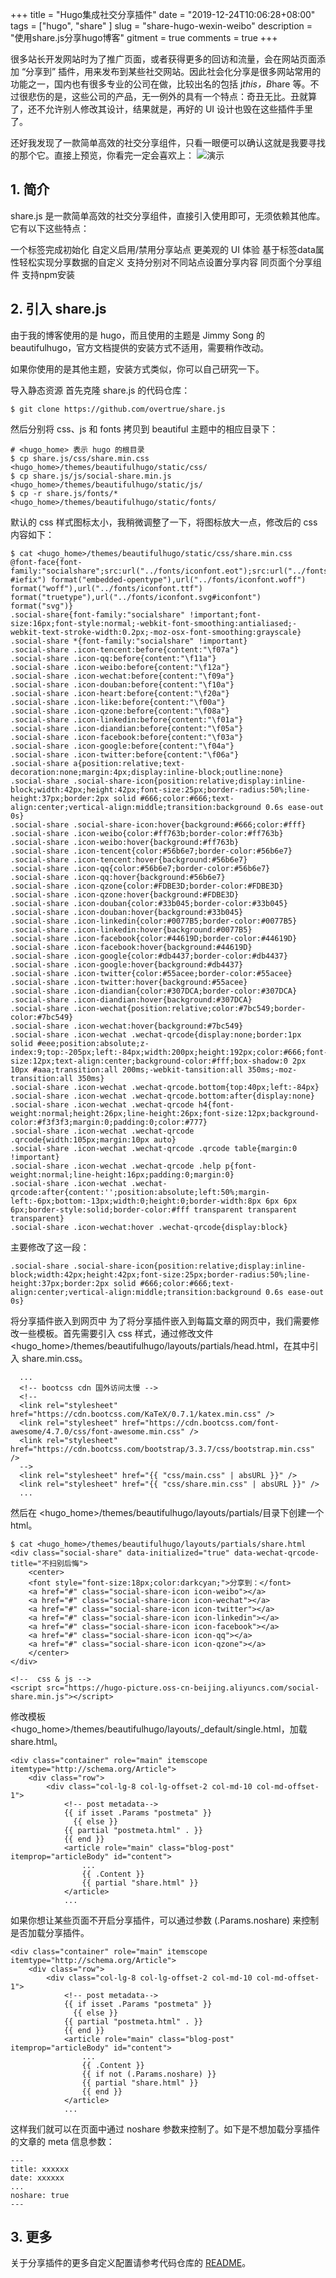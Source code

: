 +++
title = "Hugo集成社交分享插件"
date = "2019-12-24T10:06:28+08:00"
tags = ["hugo", "share" ]
slug = "share-hugo-wexin-weibo"
description = "使用share.js分享hugo博客"
gitment = true
comments = true
+++


很多站长开发网站时为了推广页面，或者获得更多的回访和流量，会在网站页面添加 “分享到” 插件，用来发布到某些社交网站。因此社会化分享是很多网站常用的功能之一，国内也有很多专业的公司在做，比较出名的包括 j*this，B*hare 等。不过很悲伤的是，这些公司的产品，无一例外的具有一个特点：奇丑无比。丑就算了，还不允许别人修改其设计，结果就是，再好的 UI 设计也毁在这些插件手里了。

还好我发现了一款简单高效的社交分享组件，只看一眼便可以确认这就是我要寻找的那个它。直接上预览，你看完一定会喜欢上：
![演示](https://hugo-picture.oss-cn-beijing.aliyuncs.com/images/yURXT6.jpg)

## 1. 简介

share.js 是一款简单高效的社交分享组件，直接引入使用即可，无须依赖其他库。它有以下这些特点：

一个标签完成初始化
自定义启用/禁用分享站点
更美观的 UI 体验
基于标签data属性轻松实现分享数据的自定义
支持分别对不同站点设置分享内容
同页面个分享组件
支持npm安装

## 2. 引入 share.js

由于我的博客使用的是 hugo，而且使用的主题是 Jimmy Song 的 beautifulhugo，官方文档提供的安装方式不适用，需要稍作改动。

如果你使用的是其他主题，安装方式类似，你可以自己研究一下。

导入静态资源
首先克隆 share.js 的代码仓库：

```
$ git clone https://github.com/overtrue/share.js
```
然后分别将 css、js 和 fonts 拷贝到 beautiful 主题中的相应目录下：
```
# <hugo_home> 表示 hugo 的根目录
$ cp share.js/css/share.min.css <hugo_home>/themes/beautifulhugo/static/css/
$ cp share.js/js/social-share.min.js <hugo_home>/themes/beautifulhugo/static/js/
$ cp -r share.js/fonts/* <hugo_home>/themes/beautifulhugo/static/fonts/
```
默认的 css 样式图标太小，我稍微调整了一下，将图标放大一点，修改后的 css 内容如下：
```
$ cat <hugo_home>/themes/beautifulhugo/static/css/share.min.css
@font-face{font-family:"socialshare";src:url("../fonts/iconfont.eot");src:url("../fonts/iconfont.eot?#iefix") format("embedded-opentype"),url("../fonts/iconfont.woff") format("woff"),url("../fonts/iconfont.ttf") format("truetype"),url("../fonts/iconfont.svg#iconfont") format("svg")}
.social-share{font-family:"socialshare" !important;font-size:16px;font-style:normal;-webkit-font-smoothing:antialiased;-webkit-text-stroke-width:0.2px;-moz-osx-font-smoothing:grayscale}
.social-share *{font-family:"socialshare" !important}
.social-share .icon-tencent:before{content:"\f07a"}
.social-share .icon-qq:before{content:"\f11a"}
.social-share .icon-weibo:before{content:"\f12a"}
.social-share .icon-wechat:before{content:"\f09a"}
.social-share .icon-douban:before{content:"\f10a"}
.social-share .icon-heart:before{content:"\f20a"}
.social-share .icon-like:before{content:"\f00a"}
.social-share .icon-qzone:before{content:"\f08a"}
.social-share .icon-linkedin:before{content:"\f01a"}
.social-share .icon-diandian:before{content:"\f05a"}
.social-share .icon-facebook:before{content:"\f03a"}
.social-share .icon-google:before{content:"\f04a"}
.social-share .icon-twitter:before{content:"\f06a"}
.social-share a{position:relative;text-decoration:none;margin:4px;display:inline-block;outline:none}
.social-share .social-share-icon{position:relative;display:inline-block;width:42px;height:42px;font-size:25px;border-radius:50%;line-height:37px;border:2px solid #666;color:#666;text-align:center;vertical-align:middle;transition:background 0.6s ease-out 0s}
.social-share .social-share-icon:hover{background:#666;color:#fff}
.social-share .icon-weibo{color:#ff763b;border-color:#ff763b}
.social-share .icon-weibo:hover{background:#ff763b}
.social-share .icon-tencent{color:#56b6e7;border-color:#56b6e7}
.social-share .icon-tencent:hover{background:#56b6e7}
.social-share .icon-qq{color:#56b6e7;border-color:#56b6e7}
.social-share .icon-qq:hover{background:#56b6e7}
.social-share .icon-qzone{color:#FDBE3D;border-color:#FDBE3D}
.social-share .icon-qzone:hover{background:#FDBE3D}
.social-share .icon-douban{color:#33b045;border-color:#33b045}
.social-share .icon-douban:hover{background:#33b045}
.social-share .icon-linkedin{color:#0077B5;border-color:#0077B5}
.social-share .icon-linkedin:hover{background:#0077B5}
.social-share .icon-facebook{color:#44619D;border-color:#44619D}
.social-share .icon-facebook:hover{background:#44619D}
.social-share .icon-google{color:#db4437;border-color:#db4437}
.social-share .icon-google:hover{background:#db4437}
.social-share .icon-twitter{color:#55acee;border-color:#55acee}
.social-share .icon-twitter:hover{background:#55acee}
.social-share .icon-diandian{color:#307DCA;border-color:#307DCA}
.social-share .icon-diandian:hover{background:#307DCA}
.social-share .icon-wechat{position:relative;color:#7bc549;border-color:#7bc549}
.social-share .icon-wechat:hover{background:#7bc549}
.social-share .icon-wechat .wechat-qrcode{display:none;border:1px solid #eee;position:absolute;z-index:9;top:-205px;left:-84px;width:200px;height:192px;color:#666;font-size:12px;text-align:center;background-color:#fff;box-shadow:0 2px 10px #aaa;transition:all 200ms;-webkit-tansition:all 350ms;-moz-transition:all 350ms}
.social-share .icon-wechat .wechat-qrcode.bottom{top:40px;left:-84px}
.social-share .icon-wechat .wechat-qrcode.bottom:after{display:none}
.social-share .icon-wechat .wechat-qrcode h4{font-weight:normal;height:26px;line-height:26px;font-size:12px;background-color:#f3f3f3;margin:0;padding:0;color:#777}
.social-share .icon-wechat .wechat-qrcode .qrcode{width:105px;margin:10px auto}
.social-share .icon-wechat .wechat-qrcode .qrcode table{margin:0 !important}
.social-share .icon-wechat .wechat-qrcode .help p{font-weight:normal;line-height:16px;padding:0;margin:0}
.social-share .icon-wechat .wechat-qrcode:after{content:'';position:absolute;left:50%;margin-left:-6px;bottom:-13px;width:0;height:0;border-width:8px 6px 6px 6px;border-style:solid;border-color:#fff transparent transparent transparent}
.social-share .icon-wechat:hover .wechat-qrcode{display:block}
```

主要修改了这一段：
```
.social-share .social-share-icon{position:relative;display:inline-block;width:42px;height:42px;font-size:25px;border-radius:50%;line-height:37px;border:2px solid #666;color:#666;text-align:center;vertical-align:middle;transition:background 0.6s ease-out 0s}
```
将分享插件嵌入到网页中
为了将分享插件嵌入到每篇文章的网页中，我们需要修改一些模板。首先需要引入 css 样式，通过修改文件 <hugo_home>/themes/beautifulhugo/layouts/partials/head.html，在其中引入 share.min.css。

```
  ...
  <!-- bootcss cdn 国外访问太慢 -->
  <!--
  <link rel="stylesheet" href="https://cdn.bootcss.com/KaTeX/0.7.1/katex.min.css" />
  <link rel="stylesheet" href="https://cdn.bootcss.com/font-awesome/4.7.0/css/font-awesome.min.css" />
  <link rel="stylesheet" href="https://cdn.bootcss.com/bootstrap/3.3.7/css/bootstrap.min.css" />
  -->
  <link rel="stylesheet" href="{{ "css/main.css" | absURL }}" />
  <link rel="stylesheet" href="{{ "css/share.min.css" | absURL }}" />
  ...
```
然后在 <hugo_home>/themes/beautifulhugo/layouts/partials/目录下创建一个 html。
```
$ cat <hugo_home>/themes/beautifulhugo/layouts/partials/share.html
<div class="social-share" data-initialized="true" data-wechat-qrcode-title="不扫别后悔">
    <center>
    <font style="font-size:18px;color:darkcyan;">分享到：</font>
    <a href="#" class="social-share-icon icon-weibo"></a>
    <a href="#" class="social-share-icon icon-wechat"></a>
    <a href="#" class="social-share-icon icon-twitter"></a>
    <a href="#" class="social-share-icon icon-linkedin"></a>
    <a href="#" class="social-share-icon icon-facebook"></a>
    <a href="#" class="social-share-icon icon-qq"></a>
    <a href="#" class="social-share-icon icon-qzone"></a>
    </center>
</div>

<!--  css & js -->
<script src="https://hugo-picture.oss-cn-beijing.aliyuncs.com/social-share.min.js"></script>
```
修改模板 <hugo_home>/themes/beautifulhugo/layouts/_default/single.html，加载 share.html。

```
<div class="container" role="main" itemscope itemtype="http://schema.org/Article">
    <div class="row">
        <div class="col-lg-8 col-lg-offset-2 col-md-10 col-md-offset-1">
            <!-- post metadata-->
            {{ if isset .Params "postmeta" }}
              {{ else }}
            {{ partial "postmeta.html" . }}
            {{ end }}
            <article role="main" class="blog-post" itemprop="articleBody" id="content">
                ...
                {{ .Content }}
                {{ partial "share.html" }}
            </article>
            ...
```
如果你想让某些页面不开启分享插件，可以通过参数 (.Params.noshare) 来控制是否加载分享插件。
```
<div class="container" role="main" itemscope itemtype="http://schema.org/Article">
    <div class="row">
        <div class="col-lg-8 col-lg-offset-2 col-md-10 col-md-offset-1">
            <!-- post metadata-->
            {{ if isset .Params "postmeta" }}
              {{ else }}
            {{ partial "postmeta.html" . }}
            {{ end }}
            <article role="main" class="blog-post" itemprop="articleBody" id="content">
                ...
                {{ .Content }}
                {{ if not (.Params.noshare) }}
                {{ partial "share.html" }}
                {{ end }}
            </article>
            ...
```
这样我们就可以在页面中通过 noshare 参数来控制了。如下是不想加载分享插件的文章的 meta 信息参数：

```
---
title: xxxxxx
date: xxxxxx
...
noshare: true
---
```

## 3. 更多

关于分享插件的更多自定义配置请参考代码仓库的 [README](https://github.com/overtrue/share.js)。

